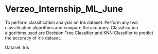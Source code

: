 # Verzeo_Internship_ML_June

To perform classification analysis on Iris dataset. Perform any two classification algorithms
and compare the accuracy. Classification algorithms used are Decision Tree Classifier and
KNN Classifier to predict the accuracy of Iris dataset.

Dataset: Iris 
